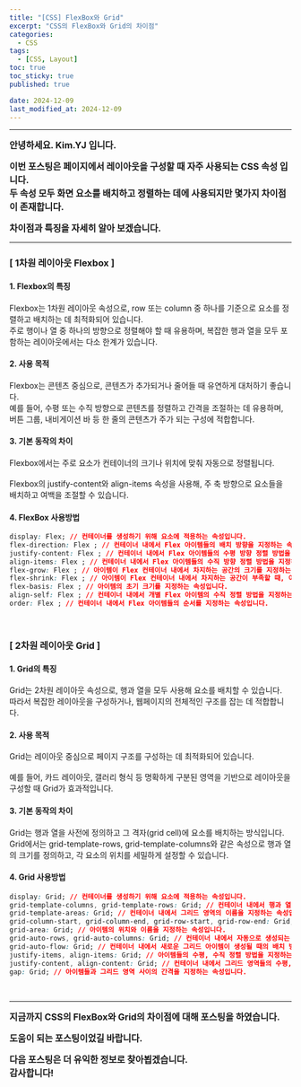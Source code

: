 ```yaml
---
title: "[CSS] FlexBox와 Grid"
excerpt: "CSS의 FlexBox와 Grid의 차이점"
categories:
  - CSS
tags:
  - [CSS, Layout]
toc: true
toc_sticky: true
published: true

date: 2024-12-09
last_modified_at: 2024-12-09
---
```


---

<span style='font-size:1rem'>**안녕하세요. Kim.YJ 입니다.**</span>

<span style='font-size:1rem'>**이번 포스팅은 페이지에서 레이아웃을 구성할 때 자주 사용되는 CSS 속성 입니다. <br>
두 속성 모두 화면 요소를 배치하고 정렬하는 데에 사용되지만 몇가지 차이점이 존재합니다.** </span>

<span style='font-size:1rem'>**차이점과 특징을 자세히 알아 보겠습니다.**</span>

---

### [ 1차원 레이아웃 Flexbox ] 

#### 1. Flexbox의 특징

Flexbox는 1차원 레이아웃 속성으로, row 또는 column 중 하나를 기준으로 요소를 정렬하고 배치하는 데 최적화되어 있습니다.<br>
주로 행이나 열 중 하나의 방향으로 정렬해야 할 때 유용하며, 복잡한 행과 열을 모두 포함하는 레이아웃에서는 다소 한계가 있습니다.

#### 2. 사용 목적

Flexbox는 콘텐츠 중심으로, 콘텐츠가 추가되거나 줄어들 때 유연하게 대처하기 좋습니다. <br> 
예를 들어, 수평 또는 수직 방향으로 콘텐츠를 정렬하고 간격을 조절하는 데 유용하며, 버튼 그룹, 내비게이션 바 등 한 줄의 콘텐츠가 주가 되는 구성에 적합합니다.

#### 3. 기본 동작의 차이

Flexbox에서는 주로 요소가 컨테이너의 크기나 위치에 맞춰 자동으로 정렬됩니다. <br>  
Flexbox의 justify-content와 align-items 속성을 사용해, 주 축 방향으로 요소들을 배치하고 여백을 조절할 수 있습니다.

#### 4. FlexBox 사용방법

```css
display: Flex; // 컨테이너를 생성하기 위해 요소에 적용하는 속성입니다. 
flex-direction: Flex ; // 컨테이너 내에서 Flex 아이템들의 배치 방향을 지정하는 속성입니다. 
justify-content: Flex ; // 컨테이너 내에서 Flex 아이템들의 수평 방향 정렬 방법을 지정하는 속성입니다. 
align-items: Flex ; // 컨테이너 내에서 Flex 아이템들의 수직 방향 정렬 방법을 지정하는 속성입니다. 
flex-grow: Flex ; // 아이템이 Flex 컨테이너 내에서 차지하는 공간의 크기를 지정하는 속성입니다.
flex-shrink: Flex ; // 아이템이 Flex 컨테이너 내에서 차지하는 공간이 부족할 때, 아이템의 크기를 줄이는 정도를 지정하는 속성입니다.
flex-basis: Flex ; // 아이템의 초기 크기를 지정하는 속성입니다.
align-self: Flex ; // 컨테이너 내에서 개별 Flex 아이템의 수직 정렬 방법을 지정하는 속성입니다.
order: Flex ; // 컨테이너 내에서 Flex 아이템들의 순서를 지정하는 속성입니다.
```
<br> 

### [ 2차원 레이아웃 Grid ] 

#### 1. Grid의 특징

Grid는 2차원 레이아웃 속성으로, 행과 열을 모두 사용해 요소를 배치할 수 있습니다. <br> 
따라서 복잡한 레이아웃을 구성하거나, 웹페이지의 전체적인 구조를 잡는 데 적합합니다.

#### 2. 사용 목적

Grid는 레이아웃 중심으로 페이지 구조를 구성하는 데 최적화되어 있습니다. <br>  
예를 들어, 카드 레이아웃, 갤러리 형식 등 명확하게 구분된 영역을 기반으로 레이아웃을 구성할 때 Grid가 효과적입니다.

#### 3. 기본 동작의 차이

Grid는 행과 열을 사전에 정의하고 그 격자(grid cell)에 요소를 배치하는 방식입니다. <br> 
Grid에서는 grid-template-rows, grid-template-columns와 같은 속성으로 행과 열의 크기를 정의하고, 각 요소의 위치를 세밀하게 설정할 수 있습니다.

#### 4. Grid 사용방법

```css
display: Grid; // 컨테이너를 생성하기 위해 요소에 적용하는 속성입니다.
grid-template-columns, grid-template-rows: Grid; // 컨테이너 내에서 행과 열의 크기 및 개수를 지정하는 속성입니다.
grid-template-areas: Grid; // 컨테이너 내에서 그리드 영역의 이름을 지정하는 속성입니다.
grid-column-start, grid-column-end, grid-row-start, grid-row-end: Grid; //  아이템의 위치를 지정하는 속성입니다.
grid-area: Grid; // 아이템의 위치와 이름을 지정하는 속성입니다. 
grid-auto-rows, grid-auto-columns: Grid; // 컨테이너 내에서 자동으로 생성되는 행과 열의 크기를 지정하는 속성입니다.
grid-auto-flow: Grid; // 컨테이너 내에서 새로운 그리드 아이템이 생성될 때의 배치 방법을 지정하는 속성입니다.
justify-items, align-items: Grid; // 아이템들의 수평, 수직 정렬 방법을 지정하는 속성입니다.
justify-content, align-content: Grid; // 컨테이너 내에서 그리드 영역들의 수평, 수직 정렬 방법을 지정하는 속성입니다.
gap: Grid; // 아이템들과 그리드 영역 사이의 간격을 지정하는 속성입니다.
```

<br>

---

<span style='font-size:1rem'> **지금까지 CSS의 FlexBox와 Grid의 차이점에 대해 포스팅을 하였습니다.** </span><br>

<span style='font-size:1rem'> **도움이 되는 포스팅이었길 바랍니다.** </span><br>

<span style='font-size:1rem'> **다음 포스팅은 더 유익한 정보로 찾아뵙겠습니다.** </span><br>
<span style='font-size:1rem'> **감사합니다!** </span>

